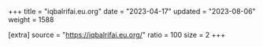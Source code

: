 +++
title = "iqbalrifai.eu.org"
date = "2023-04-17"
updated = "2023-08-06"
weight = 1588

[extra]
source = "https://iqbalrifai.eu.org/"
ratio = 100
size = 2
+++
